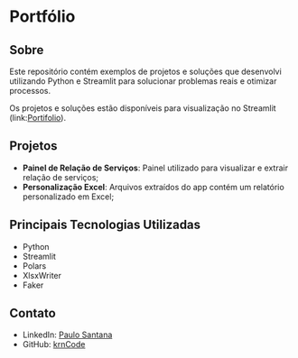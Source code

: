 # Portfólio

## Sobre
Este repositório contém exemplos de projetos e soluções que desenvolvi utilizando Python e Streamlit para solucionar problemas reais e otimizar processos.

Os projetos e soluções estão disponíveis para visualização no Streamlit (link:[Portifolio](paulosanportfolio.streamlit.app)).

## Projetos
- **Painel de Relação de Serviços**: Painel utilizado para visualizar e extrair relação de serviços;
- **Personalização Excel**: Arquivos extraídos do app contém um relatório personalizado em Excel;

## Principais Tecnologias Utilizadas
- Python
- Streamlit
- Polars
- XlsxWriter
- Faker

## Contato
- LinkedIn: [Paulo Santana](https://www.linkedin.com/in/paulosanlkd/)
- GitHub: [krnCode](https://github.com/krnCode)